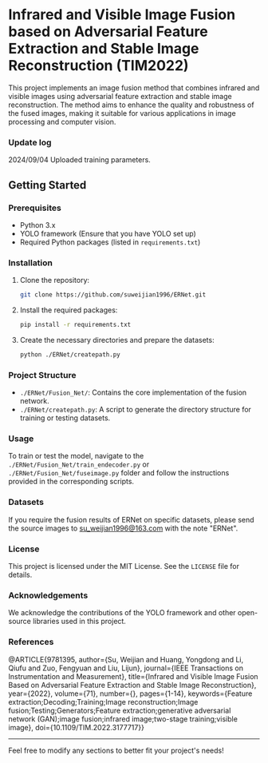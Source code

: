 # Infrared and Visible Image Fusion based on Adversarial Feature Extraction and Stable Image Reconstruction (TIM2022)

This project implements an image fusion method that combines infrared and visible images using adversarial feature extraction and stable image reconstruction. The method aims to enhance the quality and robustness of the fused images, making it suitable for various applications in image processing and computer vision.


### Update log
2024/09/04 Uploaded training parameters.

## Getting Started

### Prerequisites

- Python 3.x
- YOLO framework (Ensure that you have YOLO set up)
- Required Python packages (listed in `requirements.txt`)

### Installation

1. Clone the repository:
   ```bash
   git clone https://github.com/suweijian1996/ERNet.git
   ```

2. Install the required packages:
   ```bash
   pip install -r requirements.txt
   ```

3. Create the necessary directories and prepare the datasets:
   ```bash
   python ./ERNet/createpath.py
   ```

### Project Structure

- `./ERNet/Fusion_Net/`: Contains the core implementation of the fusion network.
- `./ERNet/createpath.py`: A script to generate the directory structure for training or testing datasets.

### Usage

To train or test the model, navigate to the `./ERNet/Fusion_Net/train_endecoder.py` or `./ERNet/Fusion_Net/fuseimage.py` folder and follow the instructions provided in the corresponding scripts.

### Datasets

If you require the fusion results of ERNet on specific datasets, please send the source images to [su_weijian1996@163.com](mailto:su_weijian1996@163.com) with the note "ERNet".

### License

This project is licensed under the MIT License. See the `LICENSE` file for details.

### Acknowledgements

We acknowledge the contributions of the YOLO framework and other open-source libraries used in this project.

### References

@ARTICLE{9781395,
  author={Su, Weijian and Huang, Yongdong and Li, Qiufu and Zuo, Fengyuan and Liu, Lijun},
  journal={IEEE Transactions on Instrumentation and Measurement}, 
  title={Infrared and Visible Image Fusion Based on Adversarial Feature Extraction and Stable Image Reconstruction}, 
  year={2022},
  volume={71},
  number={},
  pages={1-14},
  keywords={Feature extraction;Decoding;Training;Image reconstruction;Image fusion;Testing;Generators;Feature extraction;generative adversarial network (GAN);image fusion;infrared image;two-stage training;visible image},
  doi={10.1109/TIM.2022.3177717}}

---

Feel free to modify any sections to better fit your project's needs!
